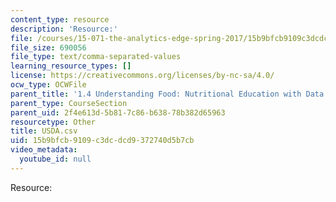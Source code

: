 ```yaml
---
content_type: resource
description: 'Resource:'
file: /courses/15-071-the-analytics-edge-spring-2017/15b9bfcb9109c3dcdcd9372740d5b7cb_USDA.csv
file_size: 690056
file_type: text/comma-separated-values
learning_resource_types: []
license: https://creativecommons.org/licenses/by-nc-sa/4.0/
ocw_type: OCWFile
parent_title: '1.4 Understanding Food: Nutritional Education with Data  (Recitation)'
parent_type: CourseSection
parent_uid: 2f4e613d-5b81-7c86-b638-78b382d65963
resourcetype: Other
title: USDA.csv
uid: 15b9bfcb-9109-c3dc-dcd9-372740d5b7cb
video_metadata:
  youtube_id: null
---
```

Resource: